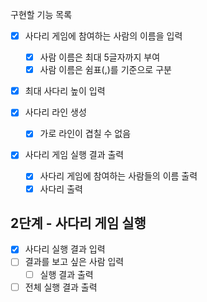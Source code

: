 구현할 기능 목록
- [x] 사다리 게임에 참여하는 사람의 이름을 입력
  - [x] 사람 이름은 최대 5글자까지 부여
  - [x] 사람 이름은 쉼표(,)를 기준으로 구분
- [x] 최대 사다리 높이 입력

- [x] 사다리 라인 생성
  - [x] 가로 라인이 겹칠 수 없음

- [x] 사다리 게임 실행 결과 출력
  - [x] 사다리 게임에 참여하는 사람들의 이름 출력
  - [x] 사다리 출력

## 2단계 - 사다리 게임 실행
- [x] 사다리 실행 결과 입력
- [ ] 결과를 보고 싶은 사람 입력
  - [ ] 실행 결과 출력
- [ ] 전체 실행 결과 출력